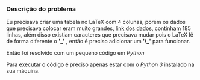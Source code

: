 ### Descrição do problema
Eu precisava criar uma tabela no LaTeX com 4 colunas, porém os dados que precisava colocar eram muito grandes, [link dos dados](https://github.com/KamilaBenevides/transformed-text/blob/main/nome_base.txt), continham 185 linhas, além disso existiam caracteres que precisava mudar pois o LaTeX lê de forma diferente o **'_'** , então é preciso adicionar um **'\\_'** para funcionar.

Então foi resolvido com um pequeno código em _Python_

Para executar o código é preciso apenas estar com o _Python 3_ instalado na sua máquina.
